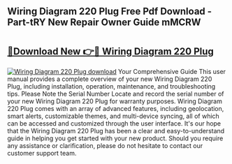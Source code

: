## Wiring Diagram 220 Plug Free Pdf Download - Part-tRY New Repair Owner Guide mMCRW

# <h2><a href="http://dfu4ac.blite.top/?on=Wiring+Diagram+220+Plug">🔗Download New 👉🔴 Wiring Diagram 220 Plug</a></h2>

[![Wiring Diagram 220 Plug download](https://i.imgur.com/lujVjoI.png)](http://dfu4ac.blite.top/?on=Wiring+Diagram+220+Plug)
Your Comprehensive Guide This user manual provides a complete overview of your new Wiring Diagram 220 Plug, including installation, operation, maintenance, and troubleshooting tips. Please Note the Serial Number Locate and record the serial number of your new Wiring Diagram 220 Plug for warranty purposes. Wiring Diagram 220 Plug comes with an array of advanced features, including geolocation, smart alerts, customizable themes, and multi-device syncing, all of which can be accessed and customized through the user interface. It's our hope that the Wiring Diagram 220 Plug has been a clear and easy-to-understand guide in helping you get started with your new product. Should you require any assistance or clarification, please do not hesitate to contact our customer support team.
